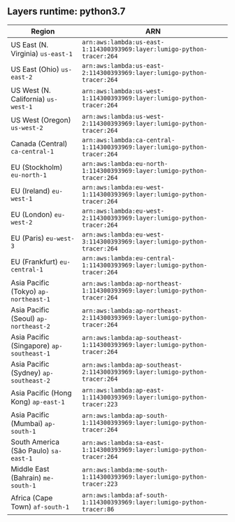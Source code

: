 Layers runtime: python3.7
----
| Region | ARN |
| --- | --- |
|US East (N. Virginia)  `us-east-1`|`arn:aws:lambda:us-east-1:114300393969:layer:lumigo-python-tracer:264`|
|US East (Ohio)  `us-east-2`|`arn:aws:lambda:us-east-2:114300393969:layer:lumigo-python-tracer:264`|
|US West (N. California)  `us-west-1`|`arn:aws:lambda:us-west-1:114300393969:layer:lumigo-python-tracer:264`|
|US West (Oregon)  `us-west-2`|`arn:aws:lambda:us-west-2:114300393969:layer:lumigo-python-tracer:264`|
|Canada (Central)  `ca-central-1`|`arn:aws:lambda:ca-central-1:114300393969:layer:lumigo-python-tracer:264`|
|EU (Stockholm)  `eu-north-1`|`arn:aws:lambda:eu-north-1:114300393969:layer:lumigo-python-tracer:264`|
|EU (Ireland)  `eu-west-1`|`arn:aws:lambda:eu-west-1:114300393969:layer:lumigo-python-tracer:264`|
|EU (London)  `eu-west-2`|`arn:aws:lambda:eu-west-2:114300393969:layer:lumigo-python-tracer:264`|
|EU (Paris)  `eu-west-3`|`arn:aws:lambda:eu-west-3:114300393969:layer:lumigo-python-tracer:264`|
|EU (Frankfurt)  `eu-central-1`|`arn:aws:lambda:eu-central-1:114300393969:layer:lumigo-python-tracer:264`|
|Asia Pacific (Tokyo)  `ap-northeast-1`|`arn:aws:lambda:ap-northeast-1:114300393969:layer:lumigo-python-tracer:264`|
|Asia Pacific (Seoul)  `ap-northeast-2`|`arn:aws:lambda:ap-northeast-2:114300393969:layer:lumigo-python-tracer:264`|
|Asia Pacific (Singapore)  `ap-southeast-1`|`arn:aws:lambda:ap-southeast-1:114300393969:layer:lumigo-python-tracer:264`|
|Asia Pacific (Sydney)  `ap-southeast-2`|`arn:aws:lambda:ap-southeast-2:114300393969:layer:lumigo-python-tracer:264`|
|Asia Pacific (Hong Kong)  `ap-east-1`|`arn:aws:lambda:ap-east-1:114300393969:layer:lumigo-python-tracer:223`|
|Asia Pacific (Mumbai)  `ap-south-1`|`arn:aws:lambda:ap-south-1:114300393969:layer:lumigo-python-tracer:264`|
|South America (São Paulo)  `sa-east-1`|`arn:aws:lambda:sa-east-1:114300393969:layer:lumigo-python-tracer:264`|
|Middle East (Bahrain)  `me-south-1`|`arn:aws:lambda:me-south-1:114300393969:layer:lumigo-python-tracer:223`|
|Africa (Cape Town)  `af-south-1`|`arn:aws:lambda:af-south-1:114300393969:layer:lumigo-python-tracer:86`|
